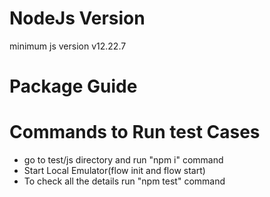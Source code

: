
# NodeJs Version
minimum js version v12.22.7

# Package Guide


# Commands to Run test Cases

- go to test/js directory and run "npm i" command
- Start Local Emulator(flow init and flow start)
- To check all the details run "npm test" command
